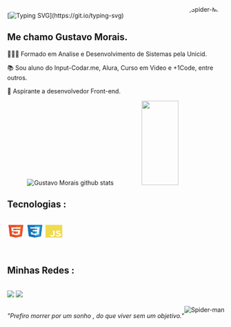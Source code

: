 <img align="right" alt="Spider-Man" height="100" style="border-radius:50px;" src="https://media2.giphy.com/media/vKhKsyEFVK4IuEKzWY/giphy.gif?cid=ecf05e47envctll85x1nsp4u4tg64n8hn1on98ve1ryfmfz3&rid=giphy.gif&ct=s">

[![Typing SVG](https://readme-typing-svg.herokuapp.com/?color=A7D93D&size=30&left=true&duration=1500&pause=2000&vCenter=true&width=500&lines=Hello+World!)](https://git.io/typing-svg)

##  Me chamo Gustavo Morais.
<p> 👨🏻‍🎓 Formado em Analise e Desenvolvimento de Sistemas pela Unicid.
<p> 📚 Sou aluno do Input-Codar.me, Alura, Curso em Video e +1Code, entre outros. 
<p> 🔭 Aspirante a desenvolvedor Front-end.

<br>

<div align="center">  
  <img width="49%" height="195px" src="https://github-readme-stats.vercel.app/api?username=moraisGustavo&show_icons=true&count_private=true&hide_border=true&&theme=ocean_dark" alt="Gustavo Morais github stats" /> 
  <img width="41%" height="195px" src="https://github-readme-stats.vercel.app/api/top-langs/?username=moraisGustavo&layout=compact&hide_border=true&&theme=ocean_dark" />
</div>


## Tecnologias :
<div style="display: inline_block"><br>
  <img align="center" alt="Gustavo-HTML" height="30" width="40" src="https://raw.githubusercontent.com/devicons/devicon/master/icons/html5/html5-original.svg">
  <img align="center" alt="Gustavo-CSS" height="30" width="40" src="https://raw.githubusercontent.com/devicons/devicon/master/icons/css3/css3-original.svg">
  <img align="center" alt="Gustavo-Js" height="30" width="40" src="https://raw.githubusercontent.com/devicons/devicon/master/icons/javascript/javascript-plain.svg">
</div><br>
<br>


## Minhas Redes :
<br>
<div> 
  <a href="https://www.instagram.com/_gustavo_h_/" target="_blank"><img src="https://img.shields.io/badge/-Instagram-%23E4405F?style=for-the-badge&logo=instagram&logoColor=white" target="_blank"></a>
  <a href="https://www.linkedin.com/in/ogumorais/" target="_blank"><img src="https://img.shields.io/badge/-LinkedIn-%230077B5?style=for-the-badge&logo=linkedin&logoColor=white" target="_blank"></a> 
</div>
<br>

<img align="right" alt="Spider-man" height="200" src="https://media4.giphy.com/media/1r8YvFB47nAsAy36mp/giphy.gif?cid=790b76118620036553a1ed0652ed781eaad279d5d57083d4&rid=giphy.gif&ct=s">

*"Prefiro morrer por um sonho , do que viver sem um objetivo."*
